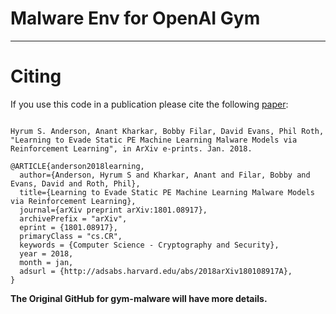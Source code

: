 # Malware Env for OpenAI Gym
**************************
Citing
======

If you use this code in a publication please cite the following [paper](https://arxiv.org/abs/1801.08917):

```

Hyrum S. Anderson, Anant Kharkar, Bobby Filar, David Evans, Phil Roth, "Learning to Evade Static PE Machine Learning Malware Models via Reinforcement Learning", in ArXiv e-prints. Jan. 2018.

@ARTICLE{anderson2018learning,
  author={Anderson, Hyrum S and Kharkar, Anant and Filar, Bobby and Evans, David and Roth, Phil},
  title={Learning to Evade Static PE Machine Learning Malware Models via Reinforcement Learning},
  journal={arXiv preprint arXiv:1801.08917},
  archivePrefix = "arXiv",
  eprint = {1801.08917},
  primaryClass = "cs.CR",
  keywords = {Computer Science - Cryptography and Security},
  year = 2018,
  month = jan,
  adsurl = {http://adsabs.harvard.edu/abs/2018arXiv180108917A},
}
```


**The Original GitHub for gym-malware will have more details.** 
